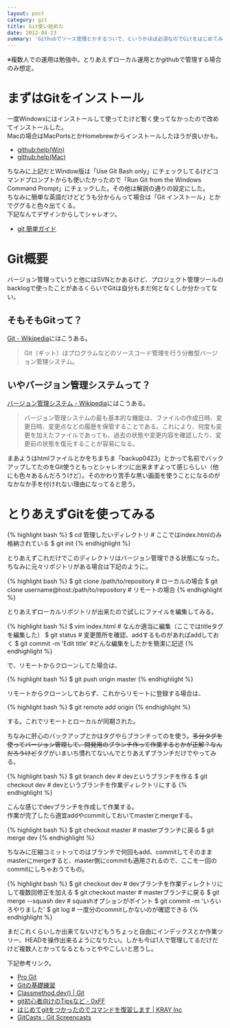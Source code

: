 ```yaml
---
layout: post
category: git
title: Git使い始めた
date: 2012-04-23
summary: 'Githubでソース管理とかするついで、というかほぼ必須なのでGitをはじめてみた。'
---
```


※複数人での運用は勉強中。とりあえずローカル運用とかgithubで管理する場合のみ想定。

# まずはGitをインストール

一度Windowsにはインストールして使ってたけど暫く使ってなかったので改めてインストールした。  
Macの場合はMacPortsとかHomebrewからインストールしたほうが良いかも。

* [github:help(Win)](http://help.github.com/win-set-up-git/ 'github:help(Win)')
* [github:help(Mac)](http://help.github.com/mac-set-up-git/ 'github:help(Mac)')

ちなみに上記だとWindow版は「Use Git Bash only」にチェックしてるけどコマンドプロンプトからも使いたかったので「Run Git from the Windows Command Prompt」にチェックした。その他は解説の通りの設定にした。  
ちなみに簡単な英語だけどどうも分からんって場合は「Git インストール」とかでググると色々出てくる。  
下記なんてデザインからしてシャレオツ。

* [git 簡単ガイド](http://rogerdudler.github.com/git-guide/index.ja.html 'git 簡単ガイド')

# Git概要

バージョン管理っていうと他にはSVNとかあるけど、プロジェクト管理ツールのbacklogで使ったことがあるくらいでGitは自分もまだ何となくしか分かってない。

## そもそもGitって？

[Git - Wikipedia](http://ja.wikipedia.org/wiki/Git 'Git - Wikipedia')にはこうある。

> Git（ギット）はプログラムなどのソースコード管理を行う分散型バージョン管理システム。

## いやバージョン管理システムって？

[バージョン管理システム - Wikipedia](http://ja.wikipedia.org/wiki/%E3%83%90%E3%83%BC%E3%82%B8%E3%83%A7%E3%83%B3%E7%AE%A1%E7%90%86%E3%82%B7%E3%82%B9%E3%83%86%E3%83%A0 'バージョン管理システム - Wikipedia')にはこうある。

> バージョン管理システムの最も基本的な機能は、ファイルの作成日時、変更日時、変更点などの履歴を保管することである。これにより、何度も変更を加えたファイルであっても、過去の状態や変更内容を確認したり、変更前の状態を復元することが容易になる。

まあようはhtmlファイルとかをちまちま「backup0423」とかって名前でバックアップしてたのをGit使うともっとシャレオツに出来ますよって感じらしい（他にも色々あるんだろうけど）。そのかわり苦手な黒い画面を使うことになるのがなかなか手を付けれない理由になってると思う。

# とりあえずGitを使ってみる

{% highlight bash %}
$ cd 管理したいディレクトリ # ここではindex.htmlのみ格納されている
$ git init
{% endhighlight %}

とりあえずこれだけでこのディレクトリはバージョン管理できる状態になった。  
ちなみに元々リポジトリがある場合は下記のように。

{% highlight bash %}
$ git clone /path/to/repository # ローカルの場合
$ git clone username@host:/path/to/repository # リモートの場合
{% endhighlight %}

とりあえずローカルリポジトリが出来たので試しにファイルを編集してみる。

{% highlight bash %}
$ vim index.html # なんか適当に編集（ここではtitleタグを編集した）
$ git status # 変更箇所を確認、addするものがあればaddしておく
$ git commit -m 'Edit title' #どんな編集をしたかを簡潔に記述
{% endhighlight %}

で、リモートからクローンしてた場合は、

{% highlight bash %}
$ git push origin master
{% endhighlight %}

リモートからクローンしておらず、これからリモートに登録する場合は、

{% highlight bash %}
$ git remote add origin <server>
{% endhighlight %}

する。これでリモートとローカルが同期された。  

ちなみに肝心のバックアップとかはタグやらブランチってのを使う。<del>多分タグを使ってバージョン管理して、開発用のブランチ作って作業するとかが正解？なんだろうけど</del>タグがいまいち慣れてないんでとりあえずブランチだけでやってみる。

{% highlight bash %}
$ git branch dev # devというブランチを作る
$ git checkout dev # devというブランチを作業ディレクトリにする
{% endhighlight %}

こんな感じでdevブランチを作成して作業する。  
作業が完了したら適宜addやcommitしておいてmasterとmergeする。

{% highlight bash %}
$ git checkout master # masterブランチに戻る
$ git merge dev
{% endhighlight %}

ちなみに圧縮コミットってのはブランチで何回もadd、commitしてそのままmasterにmergeすると、master側にcommitも適用されるので、ここを一回のcommitにしちゃおうてもの。

{% highlight bash %}
$ git checkout dev # devブランチを作業ディレクトリにして複数回修正を加える
$ git checkout master # masterブランチに戻る
$ git merge --squash dev # squashオプションがポイント
$ git commit -m 'いろいろやりました'
$ git log # 一度分のcommitしかないのが確認できる
{% endhighlight %}

まだこれくらいしか出来てないけどもうちょっと自由にインデックスとか作業ツリー、HEADを操作出来るようになりたい。しかも今は1人で管理してるだけだけど複数人とかってなるともっとややこしいと思うし。

下記参考リンク。

* [Pro Git](http://progit.org/book/ja/ 'Pro Git')
* [Gitの基礎練習](http://hyuki.com/techinfo/gitinit.html 'Gitの基礎練習')
* [Classmethod.dev() | Git](http://dev.classmethod.jp/tag/git/ 'Classmethod.dev() | Git')
* [git初心者向けのTipsなど - 0xFF](http://d.hatena.ne.jp/os0x/20120220/1329750795 'git初心者向けのTipsなど - 0xFF')
* [はじめてgitをつかったのでコマンドを復習します | KRAY Inc](http://kray.jp/blog/review-git-commands/ 'はじめてgitをつかったのでコマンドを復習します | KRAY Inc')
* [GitCasts : Git Screencasts](http://gitcasts.com/ 'GitCasts : Git Screencasts')



